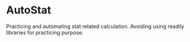 # AutoStat
Practicing and automating stat related calculation.
Avoiding using readily libraries for practicing purpose.
